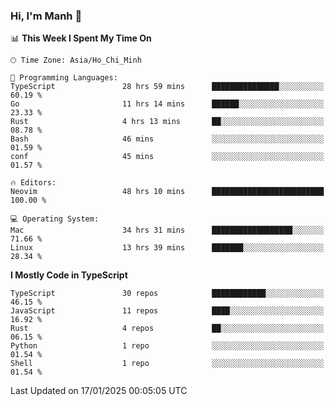 ### Hi, I'm Manh 👋

<!--START_SECTION:waka-->
📊 **This Week I Spent My Time On** 

```text
🕑︎ Time Zone: Asia/Ho_Chi_Minh

💬 Programming Languages: 
TypeScript               28 hrs 59 mins      ███████████████░░░░░░░░░░   60.19 % 
Go                       11 hrs 14 mins      ██████░░░░░░░░░░░░░░░░░░░   23.33 % 
Rust                     4 hrs 13 mins       ██░░░░░░░░░░░░░░░░░░░░░░░   08.78 % 
Bash                     46 mins             ░░░░░░░░░░░░░░░░░░░░░░░░░   01.59 % 
conf                     45 mins             ░░░░░░░░░░░░░░░░░░░░░░░░░   01.57 % 

🔥 Editors: 
Neovim                   48 hrs 10 mins      █████████████████████████   100.00 % 

💻 Operating System: 
Mac                      34 hrs 31 mins      ██████████████████░░░░░░░   71.66 % 
Linux                    13 hrs 39 mins      ███████░░░░░░░░░░░░░░░░░░   28.34 % 
```

**I Mostly Code in TypeScript** 

```text
TypeScript               30 repos            ████████████░░░░░░░░░░░░░   46.15 % 
JavaScript               11 repos            ████░░░░░░░░░░░░░░░░░░░░░   16.92 % 
Rust                     4 repos             ██░░░░░░░░░░░░░░░░░░░░░░░   06.15 % 
Python                   1 repo              ░░░░░░░░░░░░░░░░░░░░░░░░░   01.54 % 
Shell                    1 repo              ░░░░░░░░░░░░░░░░░░░░░░░░░   01.54 % 
```




 Last Updated on 17/01/2025 00:05:05 UTC
<!--END_SECTION:waka-->
